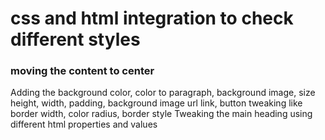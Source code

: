 # css and html integration to check different styles
### moving the content to center
  Adding the background color,  color to paragraph,  background image, size height, width, padding, background image url link, button tweaking like border width, color radius, border style
  Tweaking the main heading using different html properties and values
